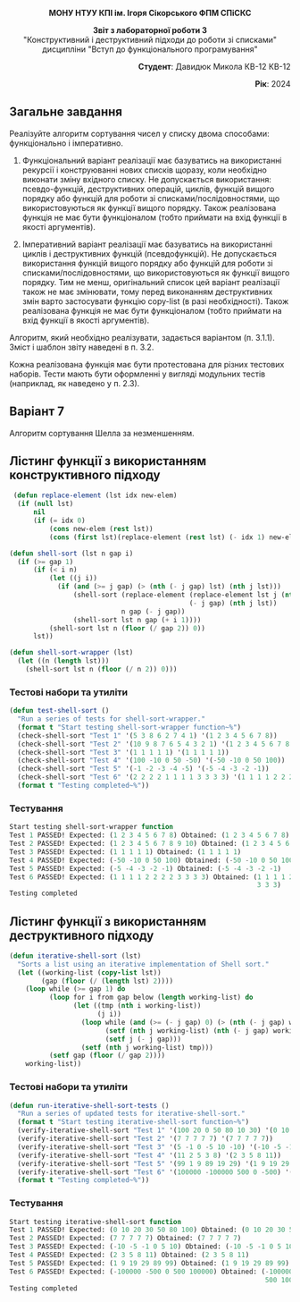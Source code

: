 <p align="center"><b>МОНУ НТУУ КПІ ім. Ігоря Сікорського ФПМ СПіСКС</b></p>
<p align="center">
<b>Звіт з лабораторної роботи 3</b><br/>
"Конструктивний і деструктивний підходи до роботи зі списками"<br/>
дисципліни "Вступ до функціонального програмування"
</p>
<p align="right"><b>Студент</b>: Давидюк Микола КВ-12 КВ-12</p>
<p align="right"><b>Рік</b>: 2024</p>

## Загальне завдання
Реалізуйте алгоритм сортування чисел у списку двома способами: функціонально і
імперативно.
1. Функціональний варіант реалізації має базуватись на використанні рекурсії і
конструюванні нових списків щоразу, коли необхідно виконати зміну вхідного списку.
Не допускається використання: псевдо-функцій, деструктивних операцій, циклів,
функцій вищого порядку або функцій для роботи зі списками/послідовностями, що
використовуються як функції вищого порядку. Також реалізована функція не має
бути функціоналом (тобто приймати на вхід функції в якості аргументів).

2. Імперативний варіант реалізації має базуватись на використанні циклів і
деструктивних функцій (псевдофункцій). Не допускається використання функцій
вищого порядку або функцій для роботи зі списками/послідовностями, що
використовуються як функції вищого порядку. Тим не менш, оригінальний список
цей варіант реалізації також не має змінювати, тому перед виконанням
деструктивних змін варто застосувати функцію copy-list (в разі необхідності).
Також реалізована функція не має бути функціоналом (тобто приймати на вхід
функції в якості аргументів).

Алгоритм, який необхідно реалізувати, задається варіантом (п. 3.1.1). Зміст і шаблон звіту
наведені в п. 3.2.

Кожна реалізована функція має бути протестована для різних тестових наборів. Тести
мають бути оформленні у вигляді модульних тестів (наприклад, як наведено у п. 2.3).

## Варіант 7

Алгоритм сортування Шелла за незменшенням.

## Лістинг функції з використанням конструктивного підходу
```lisp
 (defun replace-element (lst idx new-elem)
  (if (null lst)
      nil
      (if (= idx 0)
          (cons new-elem (rest lst))
          (cons (first lst)(replace-element (rest lst) (- idx 1) new-elem)))))

(defun shell-sort (lst n gap i)
  (if (>= gap 1)
      (if (< i n)
          (let ((j i))
            (if (and (>= j gap) (> (nth (- j gap) lst) (nth j lst)))
                (shell-sort (replace-element (replace-element lst j (nth (- j gap) lst))
                                             (- j gap) (nth j lst))
                            n gap (- j gap))
                (shell-sort lst n gap (+ i 1))))
          (shell-sort lst n (floor (/ gap 2)) 0))
      lst))

(defun shell-sort-wrapper (lst)
  (let ((n (length lst)))
    (shell-sort lst n (floor (/ n 2)) 0)))
```
### Тестові набори та утиліти
```lisp
(defun test-shell-sort ()
  "Run a series of tests for shell-sort-wrapper."
  (format t "Start testing shell-sort-wrapper function~%")
  (check-shell-sort "Test 1" '(5 3 8 6 2 7 4 1) '(1 2 3 4 5 6 7 8))
  (check-shell-sort "Test 2" '(10 9 8 7 6 5 4 3 2 1) '(1 2 3 4 5 6 7 8 9 10))
  (check-shell-sort "Test 3" '(1 1 1 1 1) '(1 1 1 1 1))
  (check-shell-sort "Test 4" '(100 -10 0 50 -50) '(-50 -10 0 50 100))
  (check-shell-sort "Test 5" '(-1 -2 -3 -4 -5) '(-5 -4 -3 -2 -1))
  (check-shell-sort "Test 6" '(2 2 2 2 1 1 1 1 3 3 3 3) '(1 1 1 1 2 2 2 2 3 3 3 3))
  (format t "Testing completed~%"))

```
### Тестування
```lisp
Start testing shell-sort-wrapper function
Test 1 PASSED! Expected: (1 2 3 4 5 6 7 8) Obtained: (1 2 3 4 5 6 7 8)
Test 2 PASSED! Expected: (1 2 3 4 5 6 7 8 9 10) Obtained: (1 2 3 4 5 6 7 8 9 10)
Test 3 PASSED! Expected: (1 1 1 1 1) Obtained: (1 1 1 1 1)
Test 4 PASSED! Expected: (-50 -10 0 50 100) Obtained: (-50 -10 0 50 100)
Test 5 PASSED! Expected: (-5 -4 -3 -2 -1) Obtained: (-5 -4 -3 -2 -1)
Test 6 PASSED! Expected: (1 1 1 1 2 2 2 2 3 3 3 3) Obtained: (1 1 1 1 2 2 2 2 3
                                                              3 3 3)
Testing completed
```
## Лістинг функції з використанням деструктивного підходу
```lisp
(defun iterative-shell-sort (lst)
  "Sorts a list using an iterative implementation of Shell sort."
  (let ((working-list (copy-list lst))
        (gap (floor (/ (length lst) 2))))
    (loop while (>= gap 1) do
          (loop for i from gap below (length working-list) do
                (let ((tmp (nth i working-list))
                      (j i))
                  (loop while (and (>= (- j gap) 0) (> (nth (- j gap) working-list) tmp)) do
                        (setf (nth j working-list) (nth (- j gap) working-list))
                        (setf j (- j gap)))
                  (setf (nth j working-list) tmp)))
          (setf gap (floor (/ gap 2))))
    working-list))


```
### Тестові набори та утиліти
```lisp
(defun run-iterative-shell-sort-tests ()
  "Run a series of updated tests for iterative-shell-sort."
  (format t "Start testing iterative-shell-sort function~%")
  (verify-iterative-shell-sort "Test 1" '(100 20 0 50 80 10 30) '(0 10 20 30 50 80 100))
  (verify-iterative-shell-sort "Test 2" '(7 7 7 7 7) '(7 7 7 7 7)) 
  (verify-iterative-shell-sort "Test 3" '(5 -1 0 -5 10 -10) '(-10 -5 -1 0 5 10))
  (verify-iterative-shell-sort "Test 4" '(11 2 5 3 8) '(2 3 5 8 11)) 
  (verify-iterative-shell-sort "Test 5" '(99 1 9 89 19 29) '(1 9 19 29 89 99)) 
  (verify-iterative-shell-sort "Test 6" '(100000 -100000 500 0 -500) '(-100000 -500 0 500 100000)) 
  (format t "Testing completed~%"))
```
### Тестування
```lisp
Start testing iterative-shell-sort function
Test 1 PASSED! Expected: (0 10 20 30 50 80 100) Obtained: (0 10 20 30 50 80 100)
Test 2 PASSED! Expected: (7 7 7 7 7) Obtained: (7 7 7 7 7)
Test 3 PASSED! Expected: (-10 -5 -1 0 5 10) Obtained: (-10 -5 -1 0 5 10)
Test 4 PASSED! Expected: (2 3 5 8 11) Obtained: (2 3 5 8 11)
Test 5 PASSED! Expected: (1 9 19 29 89 99) Obtained: (1 9 19 29 89 99)
Test 6 PASSED! Expected: (-100000 -500 0 500 100000) Obtained: (-100000 -500 0
                                                                500 100000)
Testing completed
```
